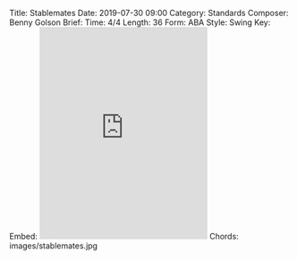 Title: Stablemates
Date: 2019-07-30 09:00
Category: Standards
Composer: Benny Golson
Brief:
Time: 4/4
Length: 36
Form: ABA
Style: Swing
Key:
Embed: <iframe src="https://open.spotify.com/embed/playlist/1I8qJgpc2XPOpRSlXoEuNN" width="300" height="380" frameborder="0" allowtransparency="true" allow="encrypted-media"></iframe>
Chords: images/stablemates.jpg
